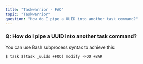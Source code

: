 ```yaml
---
title: "Taskwarrior - FAQ"
topic: "Taskwarrior"
question: "How do I pipe a UUID into another task command?"
---
```


### Q: How do I pipe a UUID into another task command?

You can use Bash subprocess syntax to achieve this:

```
$ task $(task _uuids +FOO) modify -FOO +BAR
```

